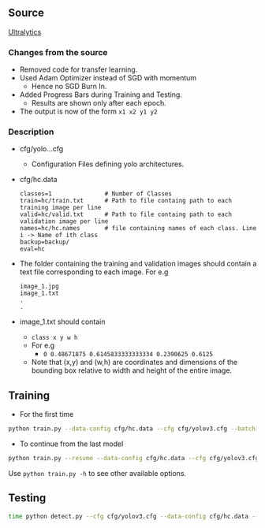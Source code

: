 ## Source

[Ultralytics](https://github.com/ultralytics/yolov3)

### Changes from the source

- Removed code for transfer learning.
- Used Adam Optimizer instead of SGD with momentum
    + Hence no SGD Burn In.
- Added Progress Bars during Training and Testing.
    + Results are shown only after each epoch.
- The output is now of the form
    `x1 x2 y1 y2`

### Description

- cfg/yolo...cfg
    + Configuration Files defining yolo architectures.

- cfg/hc.data
    ```
    classes=1               # Number of Classes
    train=hc/train.txt      # Path to file containg path to each training image per line 
    valid=hc/valid.txt      # Path to file containg path to each validation image per line
    names=hc/hc.names       # file containing names of each class. Line i -> Name of ith class
    backup=backup/
    eval=hc
    ```
- The folder containing the training and validation images should contain a text file corresponding to each image. For e.g
    ```
    image_1.jpg
    image_1.txt
    .
    .
    ```
- image_1.txt should contain 
    + `class x y w h`
    + For e.g
        * `0 0.48671875 0.6145833333333334 0.2390625 0.6125`
    + Note that (x,y) and (w,h) are coordinates and dimensions of the bounding box relative to width and height of the entire image.

## Training

- For the first time

```bash
python train.py --data-config cfg/hc.data --cfg cfg/yolov3.cfg --batch-size 10 --epochs 10
```

- To continue from the last model

```bash
python train.py --resume --data-config cfg/hc.data --cfg cfg/yolov3.cfg --batch-size 10 --epochs 10
```

Use `python train.py -h` to see other available options.

## Testing

```bash
time python detect.py --cfg cfg/yolov3.cfg --data-config cfg/hc.data --weights weights/best.pt --image-folder hc/test --output-folder hc/predictions --txt-out True
```